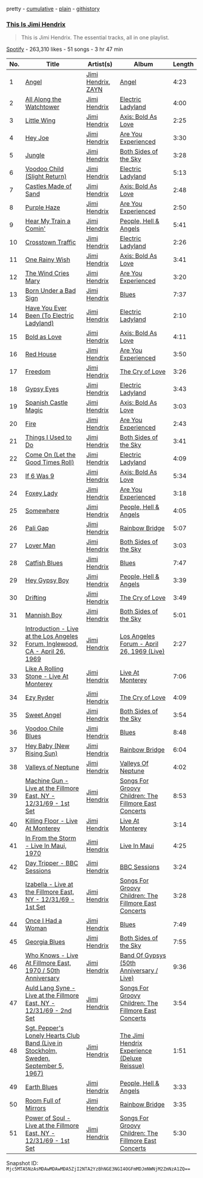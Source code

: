 pretty - [cumulative](/playlists/cumulative/37i9dQZF1DZ06evO4cWDcc.md) - [plain](/playlists/plain/37i9dQZF1DZ06evO4cWDcc) - [githistory](https://github.githistory.xyz/mackorone/spotify-playlist-archive/blob/main/playlists/plain/37i9dQZF1DZ06evO4cWDcc)

### [This Is Jimi Hendrix](https://open.spotify.com/playlist/37i9dQZF1DZ06evO4cWDcc)

> This is Jimi Hendrix\. The essential tracks, all in one playlist.

[Spotify](https://open.spotify.com/user/spotify) - 263,310 likes - 51 songs - 3 hr 47 min

| No. | Title | Artist(s) | Album | Length |
|---|---|---|---|---|
| 1 | [Angel](https://open.spotify.com/track/0QenQiXnBs7s9fBWGluD17) | [Jimi Hendrix](https://open.spotify.com/artist/776Uo845nYHJpNaStv1Ds4), [ZAYN](https://open.spotify.com/artist/5ZsFI1h6hIdQRw2ti0hz81) | [Angel](https://open.spotify.com/album/05wdcnTRK6d5tzQxCPTY3c) | 4:23 |
| 2 | [All Along the Watchtower](https://open.spotify.com/track/2aoo2jlRnM3A0NyLQqMN2f) | [Jimi Hendrix](https://open.spotify.com/artist/776Uo845nYHJpNaStv1Ds4) | [Electric Ladyland](https://open.spotify.com/album/5z090LQztiqh13wYspQvKQ) | 4:00 |
| 3 | [Little Wing](https://open.spotify.com/track/1Eolhana7nKHYpcYpdVcT5) | [Jimi Hendrix](https://open.spotify.com/artist/776Uo845nYHJpNaStv1Ds4) | [Axis: Bold As Love](https://open.spotify.com/album/3uFZf8rykoHo7XMIQVYW6r) | 2:25 |
| 4 | [Hey Joe](https://open.spotify.com/track/0NWPxcsf5vdjdiFUI8NgkP) | [Jimi Hendrix](https://open.spotify.com/artist/776Uo845nYHJpNaStv1Ds4) | [Are You Experienced](https://open.spotify.com/album/7rSZXXHHvIhF4yUFdaOCy9) | 3:30 |
| 5 | [Jungle](https://open.spotify.com/track/4f5nUYzeUioPwNbz2mGx5S) | [Jimi Hendrix](https://open.spotify.com/artist/776Uo845nYHJpNaStv1Ds4) | [Both Sides of the Sky](https://open.spotify.com/album/0EfHWQeb3T1UJw9KrqN407) | 3:28 |
| 6 | [Voodoo Child \(Slight Return\)](https://open.spotify.com/track/2AxCeJ6PSsBYiTckM0HLY7) | [Jimi Hendrix](https://open.spotify.com/artist/776Uo845nYHJpNaStv1Ds4) | [Electric Ladyland](https://open.spotify.com/album/5z090LQztiqh13wYspQvKQ) | 5:13 |
| 7 | [Castles Made of Sand](https://open.spotify.com/track/3qebSLgUwaEqbwCM5sj5Kh) | [Jimi Hendrix](https://open.spotify.com/artist/776Uo845nYHJpNaStv1Ds4) | [Axis: Bold As Love](https://open.spotify.com/album/3uFZf8rykoHo7XMIQVYW6r) | 2:48 |
| 8 | [Purple Haze](https://open.spotify.com/track/0wJoRiX5K5BxlqZTolB2LD) | [Jimi Hendrix](https://open.spotify.com/artist/776Uo845nYHJpNaStv1Ds4) | [Are You Experienced](https://open.spotify.com/album/7rSZXXHHvIhF4yUFdaOCy9) | 2:50 |
| 9 | [Hear My Train a Comin'](https://open.spotify.com/track/4DmBVImaIhE3RyNvbtZTTz) | [Jimi Hendrix](https://open.spotify.com/artist/776Uo845nYHJpNaStv1Ds4) | [People, Hell & Angels](https://open.spotify.com/album/4TKeFuhHHiBhRddgUfZEvf) | 5:41 |
| 10 | [Crosstown Traffic](https://open.spotify.com/track/1ntxpzIUbSsizvuAy6lTYY) | [Jimi Hendrix](https://open.spotify.com/artist/776Uo845nYHJpNaStv1Ds4) | [Electric Ladyland](https://open.spotify.com/album/5z090LQztiqh13wYspQvKQ) | 2:26 |
| 11 | [One Rainy Wish](https://open.spotify.com/track/5Zyv0v4rPcrXjkaeImuodv) | [Jimi Hendrix](https://open.spotify.com/artist/776Uo845nYHJpNaStv1Ds4) | [Axis: Bold As Love](https://open.spotify.com/album/3uFZf8rykoHo7XMIQVYW6r) | 3:41 |
| 12 | [The Wind Cries Mary](https://open.spotify.com/track/5H6Jp0syB5yEPk7SWYdlmk) | [Jimi Hendrix](https://open.spotify.com/artist/776Uo845nYHJpNaStv1Ds4) | [Are You Experienced](https://open.spotify.com/album/7rSZXXHHvIhF4yUFdaOCy9) | 3:20 |
| 13 | [Born Under a Bad Sign](https://open.spotify.com/track/1HbOlAS9kF9d5j7WNQbin9) | [Jimi Hendrix](https://open.spotify.com/artist/776Uo845nYHJpNaStv1Ds4) | [Blues](https://open.spotify.com/album/6kvCH4eS92QkpBNdTmjLEz) | 7:37 |
| 14 | [Have You Ever Been \(To Electric Ladyland\)](https://open.spotify.com/track/3Yh64aiu2ANBwDFztyPDkT) | [Jimi Hendrix](https://open.spotify.com/artist/776Uo845nYHJpNaStv1Ds4) | [Electric Ladyland](https://open.spotify.com/album/5z090LQztiqh13wYspQvKQ) | 2:10 |
| 15 | [Bold as Love](https://open.spotify.com/track/0uco0wQkB909zpPlHvu5Cc) | [Jimi Hendrix](https://open.spotify.com/artist/776Uo845nYHJpNaStv1Ds4) | [Axis: Bold As Love](https://open.spotify.com/album/3uFZf8rykoHo7XMIQVYW6r) | 4:11 |
| 16 | [Red House](https://open.spotify.com/track/3XxBSvDZKH5YvZZjTpn6eR) | [Jimi Hendrix](https://open.spotify.com/artist/776Uo845nYHJpNaStv1Ds4) | [Are You Experienced](https://open.spotify.com/album/7rSZXXHHvIhF4yUFdaOCy9) | 3:50 |
| 17 | [Freedom](https://open.spotify.com/track/7emVwhF4OMemAT65nbpuZO) | [Jimi Hendrix](https://open.spotify.com/artist/776Uo845nYHJpNaStv1Ds4) | [The Cry of Love](https://open.spotify.com/album/7ykAHaoptbCYaO0HAjpgcL) | 3:26 |
| 18 | [Gypsy Eyes](https://open.spotify.com/track/1DfWmv1eJU1a9tuGpqKGFP) | [Jimi Hendrix](https://open.spotify.com/artist/776Uo845nYHJpNaStv1Ds4) | [Electric Ladyland](https://open.spotify.com/album/5z090LQztiqh13wYspQvKQ) | 3:43 |
| 19 | [Spanish Castle Magic](https://open.spotify.com/track/2KFE98Iw0X23sf4vJYcbLH) | [Jimi Hendrix](https://open.spotify.com/artist/776Uo845nYHJpNaStv1Ds4) | [Axis: Bold As Love](https://open.spotify.com/album/3uFZf8rykoHo7XMIQVYW6r) | 3:03 |
| 20 | [Fire](https://open.spotify.com/track/5LI7PoHEolR8plrf3I16sq) | [Jimi Hendrix](https://open.spotify.com/artist/776Uo845nYHJpNaStv1Ds4) | [Are You Experienced](https://open.spotify.com/album/7rSZXXHHvIhF4yUFdaOCy9) | 2:43 |
| 21 | [Things I Used to Do](https://open.spotify.com/track/2YFfcJF038SQMtHUwOKO6P) | [Jimi Hendrix](https://open.spotify.com/artist/776Uo845nYHJpNaStv1Ds4) | [Both Sides of the Sky](https://open.spotify.com/album/0EfHWQeb3T1UJw9KrqN407) | 3:41 |
| 22 | [Come On \(Let the Good Times Roll\)](https://open.spotify.com/track/0KqHJXm4Z42fELkW83ZW0r) | [Jimi Hendrix](https://open.spotify.com/artist/776Uo845nYHJpNaStv1Ds4) | [Electric Ladyland](https://open.spotify.com/album/5z090LQztiqh13wYspQvKQ) | 4:09 |
| 23 | [If 6 Was 9](https://open.spotify.com/track/0J3CHAStO3pNGTnYnxKZod) | [Jimi Hendrix](https://open.spotify.com/artist/776Uo845nYHJpNaStv1Ds4) | [Axis: Bold As Love](https://open.spotify.com/album/3uFZf8rykoHo7XMIQVYW6r) | 5:34 |
| 24 | [Foxey Lady](https://open.spotify.com/track/23MrkN7g6Q5U7GLIxNHN1B) | [Jimi Hendrix](https://open.spotify.com/artist/776Uo845nYHJpNaStv1Ds4) | [Are You Experienced](https://open.spotify.com/album/7rSZXXHHvIhF4yUFdaOCy9) | 3:18 |
| 25 | [Somewhere](https://open.spotify.com/track/64ICrhXuANvFTmJutuZJ1k) | [Jimi Hendrix](https://open.spotify.com/artist/776Uo845nYHJpNaStv1Ds4) | [People, Hell & Angels](https://open.spotify.com/album/4TKeFuhHHiBhRddgUfZEvf) | 4:05 |
| 26 | [Pali Gap](https://open.spotify.com/track/3rj08Z7MlxxLm8r3wW2fID) | [Jimi Hendrix](https://open.spotify.com/artist/776Uo845nYHJpNaStv1Ds4) | [Rainbow Bridge](https://open.spotify.com/album/2et0fTgbRp3w4Izzs4uVtz) | 5:07 |
| 27 | [Lover Man](https://open.spotify.com/track/4pufpcO8KDHalIp3Uh8GEU) | [Jimi Hendrix](https://open.spotify.com/artist/776Uo845nYHJpNaStv1Ds4) | [Both Sides of the Sky](https://open.spotify.com/album/0EfHWQeb3T1UJw9KrqN407) | 3:03 |
| 28 | [Catfish Blues](https://open.spotify.com/track/3lnavfgHUTrxdRqcPmhqUA) | [Jimi Hendrix](https://open.spotify.com/artist/776Uo845nYHJpNaStv1Ds4) | [Blues](https://open.spotify.com/album/6kvCH4eS92QkpBNdTmjLEz) | 7:47 |
| 29 | [Hey Gypsy Boy](https://open.spotify.com/track/2pg0Bg05oairP31CtpbIji) | [Jimi Hendrix](https://open.spotify.com/artist/776Uo845nYHJpNaStv1Ds4) | [People, Hell & Angels](https://open.spotify.com/album/4TKeFuhHHiBhRddgUfZEvf) | 3:39 |
| 30 | [Drifting](https://open.spotify.com/track/4xmlBI4xprNK78GSoTtkxp) | [Jimi Hendrix](https://open.spotify.com/artist/776Uo845nYHJpNaStv1Ds4) | [The Cry of Love](https://open.spotify.com/album/7ykAHaoptbCYaO0HAjpgcL) | 3:49 |
| 31 | [Mannish Boy](https://open.spotify.com/track/0hnlRgTh80b1emNnM0jmwt) | [Jimi Hendrix](https://open.spotify.com/artist/776Uo845nYHJpNaStv1Ds4) | [Both Sides of the Sky](https://open.spotify.com/album/0EfHWQeb3T1UJw9KrqN407) | 5:01 |
| 32 | [Introduction \- Live at the Los Angeles Forum, Inglewood, CA \- April 26, 1969](https://open.spotify.com/track/2K8x0Nf3AnhDjx9899Bl4Y) | [Jimi Hendrix](https://open.spotify.com/artist/776Uo845nYHJpNaStv1Ds4) | [Los Angeles Forum \- April 26, 1969 \(Live\)](https://open.spotify.com/album/2UjqG36E2iVJ14XiJXL7jT) | 2:27 |
| 33 | [Like A Rolling Stone \- Live At Monterey](https://open.spotify.com/track/2y84zRlD8OD6wYpxUylgTV) | [Jimi Hendrix](https://open.spotify.com/artist/776Uo845nYHJpNaStv1Ds4) | [Live At Monterey](https://open.spotify.com/album/6NdaU4JVYrQAxDOSrG0aPF) | 7:06 |
| 34 | [Ezy Ryder](https://open.spotify.com/track/11t59LqOhOEG40yqALXZon) | [Jimi Hendrix](https://open.spotify.com/artist/776Uo845nYHJpNaStv1Ds4) | [The Cry of Love](https://open.spotify.com/album/7ykAHaoptbCYaO0HAjpgcL) | 4:09 |
| 35 | [Sweet Angel](https://open.spotify.com/track/3t3CO2eP3gLbiFFN5Z4gmB) | [Jimi Hendrix](https://open.spotify.com/artist/776Uo845nYHJpNaStv1Ds4) | [Both Sides of the Sky](https://open.spotify.com/album/0EfHWQeb3T1UJw9KrqN407) | 3:54 |
| 36 | [Voodoo Chile Blues](https://open.spotify.com/track/2z34AUAlDL5ZVjZpCNqwD1) | [Jimi Hendrix](https://open.spotify.com/artist/776Uo845nYHJpNaStv1Ds4) | [Blues](https://open.spotify.com/album/6kvCH4eS92QkpBNdTmjLEz) | 8:48 |
| 37 | [Hey Baby \(New Rising Sun\)](https://open.spotify.com/track/5IAQMk5kTyapufseqmvwjm) | [Jimi Hendrix](https://open.spotify.com/artist/776Uo845nYHJpNaStv1Ds4) | [Rainbow Bridge](https://open.spotify.com/album/2et0fTgbRp3w4Izzs4uVtz) | 6:04 |
| 38 | [Valleys of Neptune](https://open.spotify.com/track/6ooxzFS76CKSy4eVF5jiSM) | [Jimi Hendrix](https://open.spotify.com/artist/776Uo845nYHJpNaStv1Ds4) | [Valleys Of Neptune](https://open.spotify.com/album/7eUNTNfvaUpe0SjsoyzsCg) | 4:02 |
| 39 | [Machine Gun \- Live at the Fillmore East, NY \- 12/31/69 \- 1st Set](https://open.spotify.com/track/47XzyeCErz1ojPKMcNwfN2) | [Jimi Hendrix](https://open.spotify.com/artist/776Uo845nYHJpNaStv1Ds4) | [Songs For Groovy Children: The Fillmore East Concerts](https://open.spotify.com/album/1kCKuBSxO5w8MPN31pP9K9) | 8:53 |
| 40 | [Killing Floor \- Live At Monterey](https://open.spotify.com/track/2v1DwZai9QYkcq8iuDzeDB) | [Jimi Hendrix](https://open.spotify.com/artist/776Uo845nYHJpNaStv1Ds4) | [Live At Monterey](https://open.spotify.com/album/6NdaU4JVYrQAxDOSrG0aPF) | 3:14 |
| 41 | [In From the Storm \- Live In Maui, 1970](https://open.spotify.com/track/4T63pVTfnB0yqYCxBeNes0) | [Jimi Hendrix](https://open.spotify.com/artist/776Uo845nYHJpNaStv1Ds4) | [Live In Maui](https://open.spotify.com/album/0LfCx4srto1jxBVvW4uqJy) | 4:25 |
| 42 | [Day Tripper \- BBC Sessions](https://open.spotify.com/track/3UweOS7TngjWWQsdh9uKfb) | [Jimi Hendrix](https://open.spotify.com/artist/776Uo845nYHJpNaStv1Ds4) | [BBC Sessions](https://open.spotify.com/album/3DnRgUY7EP00cklj0vGiVv) | 3:24 |
| 43 | [Izabella \- Live at the Fillmore East, NY \- 12/31/69 \- 1st Set](https://open.spotify.com/track/4qCjs9O9rjhe8YIQgiIswu) | [Jimi Hendrix](https://open.spotify.com/artist/776Uo845nYHJpNaStv1Ds4) | [Songs For Groovy Children: The Fillmore East Concerts](https://open.spotify.com/album/1kCKuBSxO5w8MPN31pP9K9) | 3:28 |
| 44 | [Once I Had a Woman](https://open.spotify.com/track/2AtnrJEq48pGhlpgS59akM) | [Jimi Hendrix](https://open.spotify.com/artist/776Uo845nYHJpNaStv1Ds4) | [Blues](https://open.spotify.com/album/6kvCH4eS92QkpBNdTmjLEz) | 7:49 |
| 45 | [Georgia Blues](https://open.spotify.com/track/1hRZUpohbhw2WUtWQo3K9x) | [Jimi Hendrix](https://open.spotify.com/artist/776Uo845nYHJpNaStv1Ds4) | [Both Sides of the Sky](https://open.spotify.com/album/0EfHWQeb3T1UJw9KrqN407) | 7:55 |
| 46 | [Who Knows \- Live At Fillmore East, 1970 / 50th Anniversary](https://open.spotify.com/track/6uNyTYOEaNOY38r1dgoqAL) | [Jimi Hendrix](https://open.spotify.com/artist/776Uo845nYHJpNaStv1Ds4) | [Band Of Gypsys \(50th Anniversary / Live\)](https://open.spotify.com/album/0B0Zwfcy4pAY2JAoxIEkR5) | 9:36 |
| 47 | [Auld Lang Syne \- Live at the Fillmore East, NY \- 12/31/69 \- 2nd Set](https://open.spotify.com/track/3AqVSxLsEpGtg1NbqOiid9) | [Jimi Hendrix](https://open.spotify.com/artist/776Uo845nYHJpNaStv1Ds4) | [Songs For Groovy Children: The Fillmore East Concerts](https://open.spotify.com/album/1kCKuBSxO5w8MPN31pP9K9) | 3:54 |
| 48 | [Sgt\. Pepper's Lonely Hearts Club Band \(Live in Stockholm, Sweden, September 5, 1967\)](https://open.spotify.com/track/5zOiE2wgEC6Q4WSGjKMbv5) | [Jimi Hendrix](https://open.spotify.com/artist/776Uo845nYHJpNaStv1Ds4) | [The Jimi Hendrix Experience \(Deluxe Reissue\)](https://open.spotify.com/album/1tNYWgvzsqA4OqNDX9Qhoq) | 1:51 |
| 49 | [Earth Blues](https://open.spotify.com/track/7aAholeRCIGZD1QhHYKDDq) | [Jimi Hendrix](https://open.spotify.com/artist/776Uo845nYHJpNaStv1Ds4) | [People, Hell & Angels](https://open.spotify.com/album/4TKeFuhHHiBhRddgUfZEvf) | 3:33 |
| 50 | [Room Full of Mirrors](https://open.spotify.com/track/7uQcSTXM4q7tGzguGVeLtX) | [Jimi Hendrix](https://open.spotify.com/artist/776Uo845nYHJpNaStv1Ds4) | [Rainbow Bridge](https://open.spotify.com/album/2et0fTgbRp3w4Izzs4uVtz) | 3:35 |
| 51 | [Power of Soul \- Live at the Fillmore East, NY \- 12/31/69 \- 1st Set](https://open.spotify.com/track/1xdaiO16taT9WMES2GeQCW) | [Jimi Hendrix](https://open.spotify.com/artist/776Uo845nYHJpNaStv1Ds4) | [Songs For Groovy Children: The Fillmore East Concerts](https://open.spotify.com/album/1kCKuBSxO5w8MPN31pP9K9) | 5:30 |

Snapshot ID: `Mjc5MTA5NzAsMDAwMDAwMDA5ZjI2NTA2YzBhNGE3NGI4OGFmMDJmNWNjM2ZmNzA1ZQ==`
